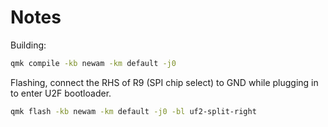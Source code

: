 # Notes

Building:

```bash
qmk compile -kb newam -km default -j0
```

Flashing, connect the RHS of R9 (SPI chip select) to GND while plugging in to enter U2F bootloader.

```bash
qmk flash -kb newam -km default -j0 -bl uf2-split-right
```
